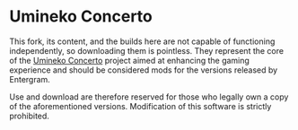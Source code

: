 # Umineko Concerto

This fork, its content, and the builds here are not capable of functioning independently, so downloading them is pointless. They represent the core of the [Umineko Concerto](https://discord.gg/DQaBb3RFh7) project aimed at enhancing the gaming experience and should be considered mods for the versions released by Entergram. 

Use and download are therefore reserved for those who legally own a copy of the aforementioned versions. 
Modification of this software is strictly prohibited.
